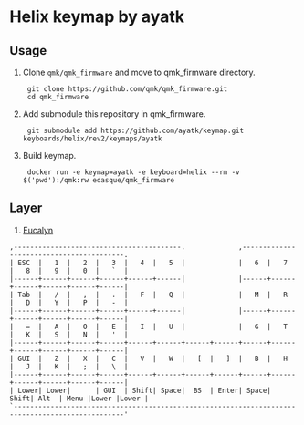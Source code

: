 # Helix keymap by ayatk
## Usage
1. Clone `qmk/qmk_firmware` and move to qmk_firmware directory.

        git clone https://github.com/qmk/qmk_firmware.git
        cd qmk_firmware

1. Add submodule this repository in qmk_firmware.

        git submodule add https://github.com/ayatk/keymap.git keyboards/helix/rev2/keymaps/ayatk
        
1. Build keymap.

        docker run -e keymap=ayatk -e keyboard=helix --rm -v $('pwd'):/qmk:rw edasque/qmk_firmware

## Layer
1. [Eucalyn](http://eucalyn.hatenadiary.jp/entry/saikyo-interface)

```
,-----------------------------------------.             ,-----------------------------------------.
| ESC  |   1  |   2  |   3  |   4  |   5  |             |   6  |   7  |   8  |   9  |   0  |   `  |
|------+------+------+------+------+------|             |------+------+------+------+------+------|
| Tab  |   /  |   ,  |   .  |   F  |   Q  |             |   M  |   R  |   D  |   Y  |   P  |   -  |
|------+------+------+------+------+------|             |------+------+------+------+------+------|
|   =  |   A  |   O  |   E  |   I  |   U  |             |   G  |   T  |   K  |   S  |   N  |   '  |
|------+------+------+------+------+------+------+------+------+------+------+------+------+------|
| GUI  |   Z  |   X  |   C  |   V  |   W  |   [  |   ]  |   B  |   H  |   J  |   K  |   ;  |   \  |
|------+------+------+------+------+------+------+------+------+------+------+------+------+------|
| Lower| Lower|      | GUI  | Shift| Space|  BS  | Enter| Space| Shift| Alt  | Menu |Lower |Lower |
`-------------------------------------------------------------------------------------------------'
```
